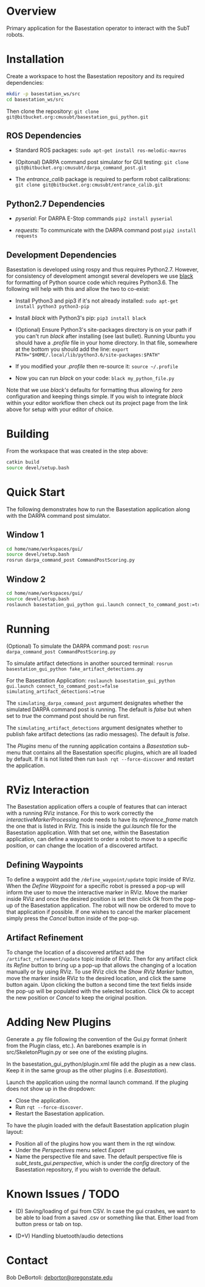 Overview
========

Primary application for the Basestation operator to interact with the SubT robots.


Installation
============

Create a workspace to host the Basestation repository and its required dependencies:
```bash
mkdir -p basestation_ws/src
cd basestation_ws/src
```

Then clone the repository:
`git clone git@bitbucket.org:cmusubt/basestation_gui_python.git`


ROS Dependencies
----------------

- Standard ROS packages:
  `sudo apt-get install ros-melodic-mavros`

- (Opitonal) DARPA command post simulator for GUI testing:
  `git clone git@bitbucket.org:cmusubt/darpa_command_post.git`

- The *entrance_calib* package is required to perform robot calibrations:
  `git clone git@bitbucket.org:cmusubt/entrance_calib.git`


Python2.7 Dependencies
----------------------

- *pyserial*:  For DARPA E-Stop commands
  `pip2 install pyserial`

- *requests*:  To communicate with the DARPA command post
  `pip2 install requests`


Development Dependencies
------------------------

Basestation is developed using rospy and thus requires Python2.7.  However, for
consistency of development amongst several developers we use
[black](https://github.com/python/black) for formatting of Python source code which
requires Python3.6.  The following will help with this and allow the two to co-exist:

- Install Python3 and pip3 if it's not already installed:
  `sudo apt-get install python3 python3-pip`

- Install _black_ with Python3's pip: `pip3 install black`

- (Optional) Ensure Python3's site-packages directory is on your path if you can't run
  _black_ after installing (see last bullet).  Running Ubuntu you should have a _.profile_
  file in your home directory.  In that file, somewhere at the bottom you should add the
  line: `export PATH="$HOME/.local/lib/python3.6/site-packages:$PATH"`

- If you modified your _.profile_ then re-source it: `source ~/.profile`

- Now you can run _black_ on your code: `black my_python_file.py`

Note that we use _black's_ defaults for formatting thus allowing for zero configuration
and keeping things simple.  If you wish to integrate _black_ within your editor workflow
then check out its project page from the link above for setup with your editor of choice.


Building
========

From the workspace that was created in the step above:
```bash
catkin build
source devel/setup.bash
```


Quick Start
===========

The following demonstrates how to run the Basestation application along with the DARPA
command post simulator.

Window 1
--------

```bash
cd home/name/workspaces/gui/
source devel/setup.bash
rosrun darpa_command_post CommandPostScoring.py
```

Window 2
--------

```bash
cd home/name/workspaces/gui/
source devel/setup.bash
roslaunch basestation_gui_python gui.launch connect_to_command_post:=true
```


Running
=======

(Optional) To simulate the DARPA command post:
`rosrun darpa_command_post CommandPostScoring.py`

To simulate artifact detections in another sourced terminal:
`rosrun basestation_gui_python fake_artifact_detections.py`

For the Basestation Application:
`roslaunch basestation_gui_python gui.launch connect_to_command_post:=false simulating_artifact_detections:=true`

The `simulating_darpa_command_post` argument designates whether the simulated DARPA
command post is running.  The default is *false* but when set to *true* the command post
should be run first.

The `simulating_artifact_detections` argument designates whether to publish fake artifact
detections (as radio messages).  The default is *false*.

The _Plugins_ menu of the running application contains a _Basestation_ sub-menu that
contains all the Basestation specific plugins, which are all loaded by default.  If it is
not listed then run `bash rqt --force-discover` and restart the application.


RViz Interaction
================

The Basestation application offers a couple of features that can interact with a running
RViz instance.  For this to work correctly the *interactiveMarkerProcessing* node needs to
have its *reference_frame* match the one that is listed in RViz.  This is inside the
*gui.launch* file for the Basestation application.  With that set one, within the
Basestation application, can define a waypoint to order a robot to move to a specific
position, or can change the location of a discovered artifact.

Defining Waypoints
------------------

To define a waypoint add the `/define_waypoint/update` topic inside of RViz.  When the
*Define Waypoint* for a specific robot is pressed a pop-up will inform the user to move
the interactive marker in RViz.  Move the marker inside RViz and once the desired position
is set then click _Ok_ from the pop-up of the Basestation application.  The robot will now
be ordered to move to that application if possible.  If one wishes to cancel the marker
placement simply press the _Cancel_ button inside of the pop-up.

Artifact Refinement
-------------------

To change the location of a discovered artifact add the `/artifact_refinement/update`
topic inside of RViz.  Then for any artifact click its _Refine_ button to bring up a
pop-up that allows the changing of a location manually or by using RViz.  To use RViz
click the _Show RViz Marker_ button, move the marker inside RViz to the desired location,
and click the same button again.  Upon clicking the button a second time the text fields
inside the pop-up will be populated with the selected location.  Click _Ok_ to accept the
new position or _Cancel_ to keep the original position.


Adding New Plugins
==================

Generate a .py file following the convention of the Gui.py format (inherit from the Plugin
class, etc.).  An barebones example is in src/SkeletonPlugin.py or see one of the existing
plugins.

In the basestation_gui_python/plugin.xml file add the plugin as a new class. Keep it in
the same group as the other plugins (i.e. *Basestation*).

Launch the application using the normal launch command.  If the pluging does not show up in
the dropdown:

- Close the application.
- Run `rqt --force-discover`.
- Restart the Basestation application.

To have the plugin loaded with the default Basestation application plugin layout:

- Position all of the plugins how you want them in the rqt window.
- Under the _Perspectives_ menu select *Export*
- Name the perspective file and save.  The default perspective file is
  *subt_tests_gui.perspective*, which is under the _config_ directory of the Basestation
  repository, if you wish to override the default.


Known Issues / TODO
===================

* (D) Saving/loading of gui from CSV.  In case the gui crashes, we want to be able to load
from a saved .csv or something like that.  Either load from button press or tab on top.

* (D+V) Handling bluetooth/audio detections


Contact
=======

Bob DeBortoli: debortor@oregonstate.edu
